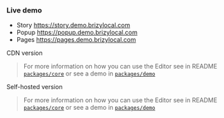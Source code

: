 ### Live demo
- Story https://story.demo.brizylocal.com
- Popup https://popup.demo.brizylocal.com
- Pages https://pages.demo.brizylocal.com

CDN version

> For more information on how you can use the Editor see in README [`packages/core`](https://github.com/EasyBrizy/Brizy-Localblob/master/packages/core/README.MD) or see a demo in [`packages/demo`](https://github.com/EasyBrizy/Brizy-Localblob/master/packages/demo/README.MD)

Self-hosted version

> For more information on how you can use the Editor see in README [`packages/core`](https://github.com/EasyBrizy/Brizy-Localblob/master/packages/core/README.MD) or see a demo in [`packages/demo`](https://github.com/EasyBrizy/Brizy-Localblob/master/packages/demo/README.MD)
